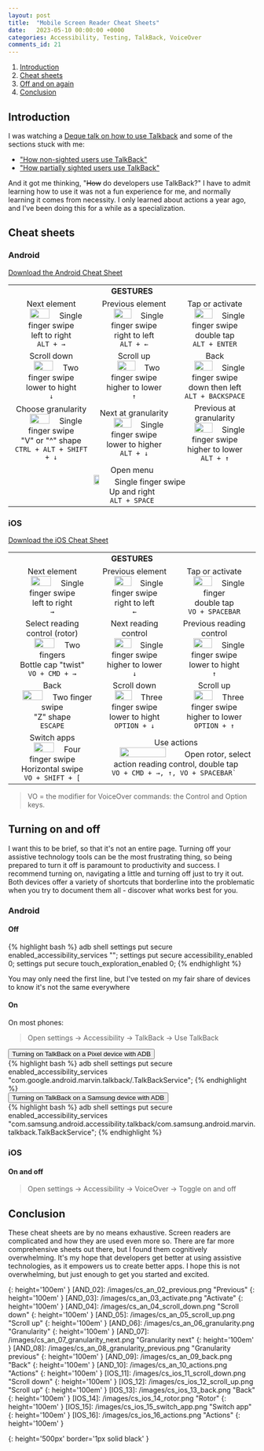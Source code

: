 ```yaml
---
layout: post
title:  "Mobile Screen Reader Cheat Sheets"
date:   2023-05-10 00:00:00 +0000
categories: Accessibility, Testing, TalkBack, VoiceOver
comments_id: 21
---
```


1. [Introduction](#introduction)
2. [Cheat sheets](#cheat-sheets)
3. [Off and on again](#turning-on-and-off)
4. [Conclusion](#conclusion)

## Introduction

I was watching a [Deque talk on how to use Talkback][0] and some of the sections stuck with me: 
- ["How non-sighted users use TalkBack"][1]
- ["How partially sighted users use TalkBack"][2]

And it got me thinking, "~~How~~ do developers use TalkBack?" I have to admit learning how to use it was not a fun experience for me, and normally learning it comes from necessity. I only learned about actions a year ago, and I've been doing this for a while as a specialization.

## Cheat sheets

### Android

[Download the Android Cheat Sheet][3]

<table style="text-align: center;">
    <tr><td colspan="3"><b>GESTURES</b></td></tr>
    <tr>
        <td>Next element<br/><img src="/images/cs_an_01_next.png" width="50%"/>Single finger swipe<br/>left to right<br/><code>ALT + →</code>
        </td>
        <td>Previous element<br/><img src="/images/cs_an_02_previous.png" width="50%"/>Single finger swipe<br/>right to left<br/><code>ALT + ←</code>
        </td>
        <td>Tap or activate<br/><img src="/images/cs_an_03_activate.png" width="50%"/>Single finger swipe<br/>double tap<br/><code>ALT + ENTER</code>
        </td>
    </tr>
    <tr>
        <td>Scroll down<br/><img src="/images/cs_an_04_scroll_down.png" width="50%"/>Two finger swipe<br/>lower to hight<br/><code>↓</code>
        </td>
        <td>Scroll up<br/><img src="/images/cs_an_05_scroll_up.png" width="50%"/>Two finger swipe<br/>higher to lower<br/><code>↑</code>
        </td>
        <td>Back<br/><img src="/images/cs_an_09_back.png" width="50%"/>Single finger swipe<br/>down then left<br/><code>ALT + BACKSPACE</code>
        </td>
    </tr>
    <tr>
        <td>Choose granularity<br/><img src="/images/cs_an_06_granularity.png" width="50%"/>Single finger swipe<br/>"V" or "^" shape<br/><code>CTRL + ALT + SHIFT + ↓</code>
        </td>
        <td>Next at granularity<br/><img src="/images/cs_an_07_granularity_next.png" width="50%"/>Single finger swipe<br/>lower to higher<br/><code>ALT + ↓</code>
        </td>
        <td>Previous at granularity<br/><img src="/images/cs_an_08_granularity_previous.png" width="50%"/>Single finger swipe<br/>higher to lower<br/><code>ALT + ↑</code>
        </td>
    </tr>
    <tr>
        <td colspan="3">
        Open menu<br/><img src="/images/cs_an_10_actions.png" width="15%"/>Single finger swipe<br/>Up and right<br/><code>ALT + SPACE</code>
        </td>
    </tr>
</table>

### iOS

[Download the iOS Cheat Sheet][4]

<table style="text-align: center;">
    <tr><td colspan="3"><b>GESTURES</b></td></tr>
    <tr>
        <td>
            Next element<br/><img src="/images/cs_an_01_next.png" width="50%"/>Single finger swipe<br/>left to right<br/><code>→</code>
        </td>
        <td>
            Previous element<br/><img src="/images/cs_an_02_previous.png" width="50%"/>Single finger swipe<br/>right to left<br/><code>←</code>
        </td>
        <td>
            Tap or activate<br/><img src="/images/cs_an_03_activate.png" width="50%"/>Single finger<br/>double tap<br/><code>VO + SPACEBAR</code>
        </td>
    </tr>
    <tr>
        <td>
            Select reading control (rotor)<br/><img src="/images/cs_ios_14_rotor.png" width="50%"/>Two fingers<br/>Bottle cap "twist"<br/><code>VO + CMD + →</code>
        </td>
        <td>
            Next reading control<br/><img src="/images/cs_an_07_granularity_next.png" width="50%"/>Single finger swipe<br/>higher to lower<br/><code>↓</code>
        </td>
        <td>
            Previous reading control<br/><img src="/images/cs_an_08_granularity_previous.png" width="50%"/>Single finger swipe<br/>lower to hight<br/><code>↑</code>
        </td>
    </tr>
    <tr>
        <td>
            Back<br/><img src="/images/cs_ios_13_back.png" width="50%"/>Two finger swipe<br/>"Z" shape<br/><code>ESCAPE</code>
        </td>
        <td>
            Scroll down<br/><img src="/images/cs_ios_11_scroll_down.png" width="50%"/>Three finger swipe<br/>lower to hight<br/><code>OPTION + ↓</code>
        </td>
        <td>
            Scroll up<br/><img src="/images/cs_ios_12_scroll_up.png" width="50%"/>Three finger swipe<br/>higher to lower<br/><code>OPTION + ↑</code>
        </td>
    </tr>
    <tr>
        <td>
            Switch apps<br/><img src="/images/cs_ios_15_switch_app.png" width="50%"/>Four finger swipe<br/>Horizontal swipe<br/><code>VO + SHIFT + &#91;</code>
        </td>
        <td colspan="2">
            Use actions<br/><img src="/images/cs_ios_16_actions.png" width="55%"/>Open rotor, select action reading control, double tap<br/><code>VO + CMD + →, ↑, VO + SPACEBAR` </code>
        </td>
    </tr>
</table>

> VO = the modifier for VoiceOver commands: the Control and Option keys.

## Turning on and off

I want this to be brief, so that it's not an entire page. Turning off your assistive technology tools can be the most frustrating thing, so being prepared to turn it off is paramount to productivity and success. I recommend turning on, navigating a little and turning off just to try it out. Both devices offer a variety of shortcuts that borderline into the problematic when you try to document them all - discover what works best for you.

### Android

#### Off

{% highlight bash %}
adb shell settings put secure enabled_accessibility_services \"\";
settings put secure accessibility_enabled 0; 
settings put secure touch_exploration_enabled 0;
{% endhighlight %}

You may only need the first line, but I've tested on my fair share of devices to know it's not the same everywhere

#### On

On most phones:

> Open settings 
>   -> Accessibility 
>   -> TalkBack 
>   -> Use TalkBack

<button type="button" class="collapsible" data-expands="section_code_pixel_on">
Turning on TalkBack on a Pixel device with ADB
</button>
<div id="section_code_pixel_on" class="content">
{% highlight bash %}
adb shell settings put secure enabled_accessibility_services "com.google.android.marvin.talkback/.TalkBackService";
{% endhighlight %}
</div>

<button type="button" class="collapsible" data-expands="section_code_samsung_on">
Turning on TalkBack on a Samsung device with ADB
</button>
<div id="section_code_samsung_on" class="content">
{% highlight bash %}
adb shell settings put secure enabled_accessibility_services "com.samsung.android.accessibility.talkback/com.samsung.android.marvin.talkback.TalkBackService";
{% endhighlight %}
</div>

### iOS

#### On and off
> Open settings 
>   -> Accessibility 
>   -> VoiceOver 
>   -> Toggle on and off

## Conclusion

These cheat sheets are by no means exhaustive. Screen readers are complicated and how they are used even more so. There are far more comprehensive sheets out there, but I found them cognitively overwhelming. It's my hope that developers get better at using assistive technologies, as it empowers us to create better apps. I hope this is not overwhelming, but just enough to get you started and excited.


[AND_01]: /images/cs_an_01_next.png "Next"
{: height='100em' }
[AND_02]: /images/cs_an_02_previous.png "Previous"
{: height='100em' }
[AND_03]: /images/cs_an_03_activate.png "Activate"
{: height='100em' }
[AND_04]: /images/cs_an_04_scroll_down.png "Scroll down"
{: height='100em' }
[AND_05]: /images/cs_an_05_scroll_up.png "Scroll up"
{: height='100em' }
[AND_06]: /images/cs_an_06_granularity.png "Granularity"
{: height='100em' }
[AND_07]: /images/cs_an_07_granularity_next.png "Granularity next"
{: height='100em' }
[AND_08]: /images/cs_an_08_granularity_previous.png "Granularity previous"
{: height='100em' }
[AND_09]: /images/cs_an_09_back.png "Back"
{: height='100em' }
[AND_10]: /images/cs_an_10_actions.png "Actions"
{: height='100em' }
[IOS_11]: /images/cs_ios_11_scroll_down.png "Scroll down"
{: height='100em' }
[IOS_12]: /images/cs_ios_12_scroll_up.png "Scroll up"
{: height='100em' }
[IOS_13]: /images/cs_ios_13_back.png "Back"
{: height='100em' }
[IOS_14]: /images/cs_ios_14_rotor.png "Rotor"
{: height='100em' }
[IOS_15]: /images/cs_ios_15_switch_app.png "Switch app"
{: height='100em' }
[IOS_16]: /images/cs_ios_16_actions.png "Actions"
{: height='100em' }


[HEADINGS_RECYCLERVIEW]: /images/heading_recyclerview.gif "Headings navigation via a recyclerview"
{: height='500px' border='1px solid black' }

[0]: https://youtu.be/7KlwcAY_hRg
[1]: https://youtu.be/7KlwcAY_hRg?t=358
[2]: https://youtu.be/7KlwcAY_hRg?t=850
[3]: /resources/talkback_cheatsheet.pdf
[4]: /resources/voiceover_cheatsheet.pdf